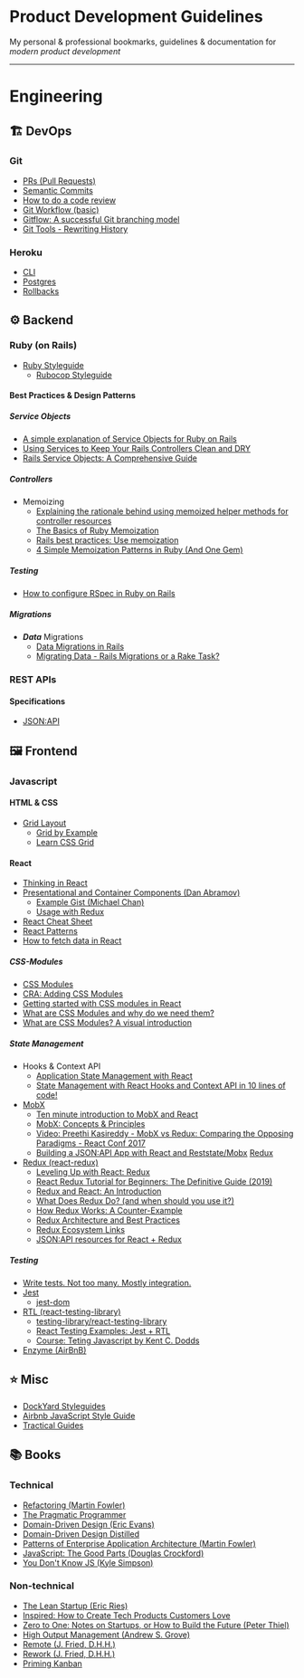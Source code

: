 # Product Development Guidelines

My personal & professional bookmarks, guidelines &amp; documentation for *modern product development*

---

# Engineering

## 🏗 DevOps

### Git

- [PRs (Pull Requests)](engineering/git/PRs.md)
- [Semantic Commits](engineering/git/commits.md)
- [How to do a code review](https://google.github.io/eng-practices/review/reviewer/)
- [Git Workflow (basic)](https://github.com/benoror/guides/blob/master/git/workflow.md)
- [Gitflow: A successful Git branching model](https://nvie.com/posts/a-successful-git-branching-model/)
- [Git Tools - Rewriting History](https://git-scm.com/book/en/v2/Git-Tools-Rewriting-History)

### Heroku

- [CLI](engineering/heroku/cli.md)
- [Postgres](engineering/heroku/postgres.md)
- [Rollbacks](https://blog.heroku.com/releases-and-rollbacks#rollbacks)

## ⚙️ Backend

### Ruby (on Rails)

- [Ruby Styleguide](engineering/style.md)
  - [Rubocop Styleguide](https://github.com/rubocop-hq/ruby-style-guide)

#### Best Practices & Design Patterns

##### Service Objects

- [A simple explanation of Service Objects for Ruby on Rails](https://medium.freecodecamp.org/service-objects-explained-simply-for-ruby-on-rails-5-a8cc42a5441f)
- [Using Services to Keep Your Rails Controllers Clean and DRY](https://www.engineyard.com/blog/keeping-your-rails-controllers-dry-with-services)
- [Rails Service Objects: A Comprehensive Guide](https://www.toptal.com/ruby-on-rails/rails-service-objects-tutorial)

##### Controllers

- Memoizing
  - [Explaining the rationale behind using memoized helper methods for controller resources](https://gist.github.com/bloudermilk/8345597)
  - [The Basics of Ruby Memoization](http://gavinmiller.io/2013/basics-of-ruby-memoization/)
  - [Rails best practices: Use memoization](https://rails-bestpractices.com/posts/2010/11/22/use-memoization/)
  - [4 Simple Memoization Patterns in Ruby (And One Gem)](https://www.justinweiss.com/articles/4-simple-memoization-patterns-in-ruby-and-one-gem/)
  
##### Testing

  - [How to configure RSpec in Ruby on Rails](https://blog.eq8.eu/article/junior-developer-set-up-rails-with-rspec-factorybot-database-cleaner.html)

##### Migrations

- **_Data_** Migrations
  - [Data Migrations in Rails](https://thoughtbot.com/blog/data-migrations-in-rails)
  - [Migrating Data - Rails Migrations or a Rake Task?
](https://www.urbanbound.com/make/migrating-data-rails-migrations-or-a-rake-task)

### REST APIs

#### Specifications

- [JSON:API](https://jsonapi.org/)

## 🖼 Frontend

### Javascript
  
#### HTML & CSS

- [Grid Layout](https://developer.mozilla.org/en-US/docs/Web/CSS/CSS_Grid_Layout)
  - [Grid by Example](https://gridbyexample.com/examples/)
  - [Learn CSS Grid](https://learncssgrid.com/)

#### React

- [Thinking in React](https://reactjs.org/docs/thinking-in-react.html)
- [Presentational and Container Components (Dan Abramov)](https://medium.com/@dan_abramov/smart-and-dumb-components-7ca2f9a7c7d0)
  - [Example Gist (Michael Chan)](https://gist.github.com/chantastic/fc9e3853464dffdb1e3c)
  - [Usage with Redux](https://redux.js.org/basics/usage-with-react#presentational-and-container-components)
- [React Cheat Sheet](https://reactcheatsheet.com/)
- [React Patterns](https://reactpatterns.com/)
- [How to fetch data in React](https://www.robinwieruch.de/react-fetching-data/#react-fetch-data-loading-error)

##### CSS-Modules

- [CSS Modules](https://github.com/css-modules/css-modules)
- [CRA: Adding CSS Modules](https://facebook.github.io/create-react-app/docs/adding-a-css-modules-stylesheet)
- [Getting started with CSS modules in React](https://blog.pusher.com/css-modules-react/)
- [What are CSS Modules and why do we need them?](https://css-tricks.com/css-modules-part-1-need/)
- [What are CSS Modules? A visual introduction](https://www.javascriptstuff.com/what-are-css-modules/)

##### State Management

- Hooks & Context API
  - [Application State Management with React](https://kentcdodds.com/blog/application-state-management-with-react)
  - [State Management with React Hooks and Context API in 10 lines of code!
](https://medium.com/simply/state-management-with-react-hooks-and-context-api-at-10-lines-of-code-baf6be8302c)
- [MobX](https://mobx.js.org/intro/overview.html)
  - [Ten minute introduction to MobX and React](https://mobx.js.org/getting-started.html)
  - [MobX: Concepts & Principles](https://mobx.js.org/intro/concepts.html)
  - [Video: Preethi Kasireddy - MobX vs Redux: Comparing the Opposing Paradigms - React Conf 2017](https://www.youtube.com/watch?v=76FRrbY18Bs)
  - [Building a JSON:API App with React and Reststate/Mobx](https://howtojsonapi.com/react-native.html)
[Redux](https://redux.js.org/introduction/motivation)
- [Redux (react-redux)](https://react-redux.js.org/introduction/why-use-react-redux)
  - [Leveling Up with React: Redux](https://css-tricks.com/learning-react-redux/)
  - [React Redux Tutorial for Beginners: The Definitive Guide (2019)](https://www.valentinog.com/blog/redux/)
  - [Redux and React: An Introduction](http://jakesidsmith.com/blog/post/2017-11-18-redux-and-react-an-introduction/)
  - [What Does Redux Do? (and when should you use it?)](https://daveceddia.com/what-does-redux-do/)
  - [How Redux Works: A Counter-Example](https://daveceddia.com/how-does-redux-work/)
  - [Redux Architecture and Best Practices](https://github.com/markerikson/react-redux-links/blob/master/redux-architecture.md)
  - [Redux Ecosystem Links](https://github.com/markerikson/redux-ecosystem-links)
  - [JSON:API resources for React + Redux](https://gist.github.com/benoror/9988c235d5cb53acfcf57ea668bd95cb)
  
##### Testing

- [Write tests. Not too many. Mostly integration.](https://kentcdodds.com/blog/write-tests)
- [Jest](https://jestjs.io/)
  - [jest-dom](https://github.com/testing-library/jest-dom)
- [RTL (react-testing-library)](https://testing-library.com/docs/react-testing-library/intro)
  - [testing-library/react-testing-library](https://github.com/testing-library/react-testing-library)
  - [React Testing Examples: Jest + RTL](https://react-testing-examples.com/jest-rtl/)
  - [Course: Teting Javascript by Kent C. Dodds](https://testingjavascript.com)
- [Enzyme (AirBnB)](https://airbnb.io/enzyme/)

## ⭐️ Misc

- [DockYard Styleguides](https://github.com/DockYard/styleguides)
- [Airbnb JavaScript Style Guide](https://github.com/airbnb/javascript)
- [Tractical Guides](https://github.com/benoror/guides)

## 📚 Books

### Technical

- [Refactoring (Martin Fowler)](https://refactoring.com/)
- [The Pragmatic Programmer](https://pragprog.com/book/tpp/the-pragmatic-programmer)
- [Domain-Driven Design (Eric Evans)](https://domainlanguage.com/ddd/)
- [Domain-Driven Design Distilled](https://www.oreilly.com/library/view/domain-driven-design-distilled/9780134434964/)
- [Patterns of Enterprise Application Architecture (Martin Fowler)](https://www.martinfowler.com/books/eaa.html)
- [JavaScript: The Good Parts (Douglas Crockford)](http://shop.oreilly.com/product/9780596517748.do)
- [You Don't Know JS (Kyle Simpson)](https://github.com/getify/You-Dont-Know-JS)

### Non-technical

- [The Lean Startup (Eric Ries)](https://www.goodreads.com/book/show/10127019-the-lean-startup)
- [Inspired: How to Create Tech Products Customers Love](https://svpg.com/inspired-how-to-create-products-customers-love/)
- [Zero to One: Notes on Startups, or How to Build the Future (Peter Thiel)](https://www.goodreads.com/book/show/18050143-zero-to-one)
- [High Output Management (Andrew S. Grove)](https://www.goodreads.com/book/show/324750.High_Output_Management)
- [Remote (J. Fried, D.H.H.)](https://www.goodreads.com/book/show/17316682-remote)
- [Rework (J. Fried, D.H.H.)](https://www.goodreads.com/book/show/6732019-rework)
- [Priming Kanban](https://www.infoq.com/minibooks/priming-kanban-jesper-boeg)
